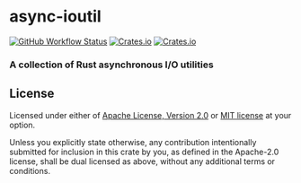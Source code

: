 # async-ioutil

[![GitHub Workflow Status](https://img.shields.io/github/workflow/status/candyc1oud/ioutils/CI?logo=github-actions&style=flat-square)](https://github.com/candyc1oud/async-ioutil/actions/workflows/ci.yml)
[![Crates.io](https://img.shields.io/crates/d/iotuils?logo=rust&style=flat-square)](https://crates.io/crates/async-ioutil)
[![Crates.io](https://img.shields.io/crates/v/ioutils?logo=fitbit&style=flat-square)](https://crates.io/crates/async-ioutil)

### A collection of Rust asynchronous I/O utilities

## License

Licensed under either of <a href="LICENSE-APACHE">Apache License, Version
2.0</a> or <a href="LICENSE-MIT">MIT license</a> at your option.

Unless you explicitly state otherwise, any contribution intentionally submitted
for inclusion in this crate by you, as defined in the Apache-2.0 license, shall
be dual licensed as above, without any additional terms or conditions.
